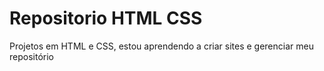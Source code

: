 # Repositorio HTML CSS
 Projetos em HTML e CSS, estou aprendendo a criar sites e gerenciar meu repositório
